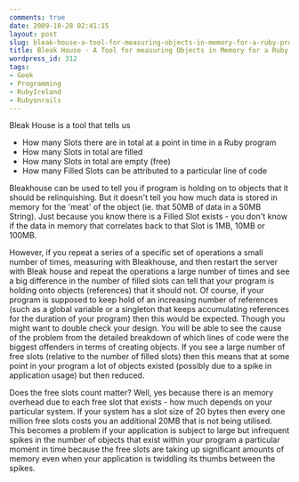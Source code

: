 ```yaml
---
comments: true
date: 2009-10-28 02:41:15
layout: post
slug: bleak-house-a-tool-for-measuring-objects-in-memory-for-a-ruby-program
title: Bleak House - A Tool for measuring Objects in Memory for a Ruby Program
wordpress_id: 312
tags:
- Geek
- Programming
- RubyIreland
- Rubyonrails
---
```


Bleak House is a tool that tells us
- How many Slots there are in total at a point in time in a Ruby program
- How many Slots in total are filled
- How many Slots in total are empty (free)
- How many Filled Slots can be attributed to a particular line of code







Bleakhouse can be used to tell you if program is holding on to objects that it should be relinquishing. But it doesn't tell you how much data is stored in memory for the 'meat' of the object (ie. that 50MB of data in a 50MB String). Just because you know there is a Filled Slot exists - you don't know if the data in memory that correlates back to that Slot is 1MB, 10MB or 100MB.







However, if you repeat a series of a specific set of operations a small number of times, measuring with Bleakhouse, and then restart the server with Bleak house and repeat the operations a large number of times and see a big difference in the number of filled slots can tell that your program is holding onto objects (references) that it should not. Of course, if your program is supposed to keep hold of an increasing number of references (such as a global variable or a singleton that keeps accumulating references for the duration of your program) then this would be expected. Though you might want to double check your design. You will be able to see the cause of the problem from the detailed breakdown of which lines of code were the biggest offenders in terms of creating objects. If you see a large number of free slots (relative to the number of filled slots) then this means that at some point in your program a lot of objects existed (possibly due to a spike in application usage) but then reduced.







Does the free slots count matter? Well, yes because there is an memory overhead due to each free slot that exists - how much depends on your particular system. If your system has a slot size of 20 bytes then every one million free slots costs you an additional 20MB that is not being utilised. This becomes a problem if your application is subject to large but infrequent spikes in the number of objects that exist within your program a particular moment in time because the free slots are taking up significant amounts of memory even when your application is twiddling its thumbs between the spikes.

